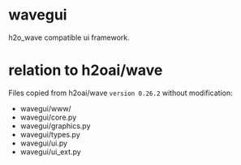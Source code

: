 # wavegui

h2o_wave compatible ui framework.


# relation to h2oai/wave

Files copied from h2oai/wave `version 0.26.2` without modification:
* wavegui/www/
* wavegui/core.py
* wavegui/graphics.py
* wavegui/types.py
* wavegui/ui.py
* wavegui/ui_ext.py